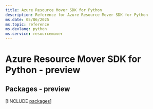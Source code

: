 ```yaml
---
title: Azure Resource Mover SDK for Python
description: Reference for Azure Resource Mover SDK for Python
ms.date: 05/06/2025
ms.topic: reference
ms.devlang: python
ms.service: resourcemover
---
```

# Azure Resource Mover SDK for Python - preview
## Packages - preview
[!INCLUDE [packages](resource-mover-index.md)]